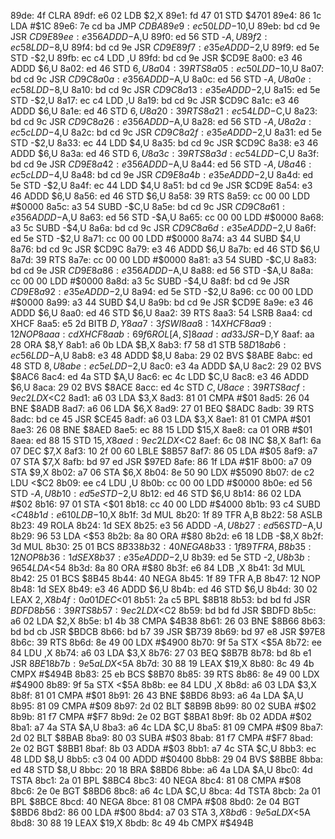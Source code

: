89de: 4f           CLRA
89df: e6 02        LDB    $2,X
89e1: fd 47 01     STD    $4701
89e4: 86 1c        LDA    #$1C
89e6: 7e cd ba     JMP    $CDBA
89e9: ec 50        LDD    -$10,U
89eb: bd cd 9e     JSR    $CD9E
89ee: e3 56        ADDD   -$A,U
89f0: ed 56        STD    -$A,U
89f2: ec 58        LDD    -$8,U
89f4: bd cd 9e     JSR    $CD9E
89f7: e3 5e        ADDD   -$2,U
89f9: ed 5e        STD    -$2,U
89fb: ec c4        LDD    ,U
89fd: bd cd 9e     JSR    $CD9E
8a00: e3 46        ADDD   $6,U
8a02: ed 46        STD    $6,U
8a04: 39           RTS
8a05: ec 50        LDD    -$10,U
8a07: bd cd 9c     JSR    $CD9C
8a0a: e3 56        ADDD   -$A,U
8a0c: ed 56        STD    -$A,U
8a0e: ec 58        LDD    -$8,U
8a10: bd cd 9c     JSR    $CD9C
8a13: e3 5e        ADDD   -$2,U
8a15: ed 5e        STD    -$2,U
8a17: ec c4        LDD    ,U
8a19: bd cd 9c     JSR    $CD9C
8a1c: e3 46        ADDD   $6,U
8a1e: ed 46        STD    $6,U
8a20: 39           RTS
8a21: ec 54        LDD    -$C,U
8a23: bd cd 9c     JSR    $CD9C
8a26: e3 56        ADDD   -$A,U
8a28: ed 56        STD    -$A,U
8a2a: ec 5c        LDD    -$4,U
8a2c: bd cd 9c     JSR    $CD9C
8a2f: e3 5e        ADDD   -$2,U
8a31: ed 5e        STD    -$2,U
8a33: ec 44        LDD    $4,U
8a35: bd cd 9c     JSR    $CD9C
8a38: e3 46        ADDD   $6,U
8a3a: ed 46        STD    $6,U
8a3c: 39           RTS
8a3d: ec 54        LDD    -$C,U
8a3f: bd cd 9e     JSR    $CD9E
8a42: e3 56        ADDD   -$A,U
8a44: ed 56        STD    -$A,U
8a46: ec 5c        LDD    -$4,U
8a48: bd cd 9e     JSR    $CD9E
8a4b: e3 5e        ADDD   -$2,U
8a4d: ed 5e        STD    -$2,U
8a4f: ec 44        LDD    $4,U
8a51: bd cd 9e     JSR    $CD9E
8a54: e3 46        ADDD   $6,U
8a56: ed 46        STD    $6,U
8a58: 39           RTS
8a59: cc 00 00     LDD    #$0000
8a5c: a3 54        SUBD   -$C,U
8a5e: bd cd 9c     JSR    $CD9C
8a61: e3 56        ADDD   -$A,U
8a63: ed 56        STD    -$A,U
8a65: cc 00 00     LDD    #$0000
8a68: a3 5c        SUBD   -$4,U
8a6a: bd cd 9c     JSR    $CD9C
8a6d: e3 5e        ADDD   -$2,U
8a6f: ed 5e        STD    -$2,U
8a71: cc 00 00     LDD    #$0000
8a74: a3 44        SUBD   $4,U
8a76: bd cd 9c     JSR    $CD9C
8a79: e3 46        ADDD   $6,U
8a7b: ed 46        STD    $6,U
8a7d: 39           RTS
8a7e: cc 00 00     LDD    #$0000
8a81: a3 54        SUBD   -$C,U
8a83: bd cd 9e     JSR    $CD9E
8a86: e3 56        ADDD   -$A,U
8a88: ed 56        STD    -$A,U
8a8a: cc 00 00     LDD    #$0000
8a8d: a3 5c        SUBD   -$4,U
8a8f: bd cd 9e     JSR    $CD9E
8a92: e3 5e        ADDD   -$2,U
8a94: ed 5e        STD    -$2,U
8a96: cc 00 00     LDD    #$0000
8a99: a3 44        SUBD   $4,U
8a9b: bd cd 9e     JSR    $CD9E
8a9e: e3 46        ADDD   $6,U
8aa0: ed 46        STD    $6,U
8aa2: 39           RTS
8aa3: 54           LSRB
8aa4: cd           XHCF
8aa5: e5 2d        BITB   $D,Y
8aa7: 3f           SWI
8aa8: 14           XHCF
8aa9: 12           NOP
8aaa: cd           XHCF
8aab: 69 f6        ROL    [A,S]
8aad: ad 33        JSR    -$D,Y
8aaf: aa 28        ORA    $8,Y
8ab1: a6 0b        LDA    $B,X
8ab3: f7 58 d1     STB    $58D1
8ab6: ec 56        LDD    -$A,U
8ab8: e3 48        ADDD   $8,U
8aba: 29 02        BVS    $8ABE
8abc: ed 48        STD    $8,U
8abe: ec 5e        LDD    -$2,U
8ac0: e3 4a        ADDD   $A,U
8ac2: 29 02        BVS    $8AC6
8ac4: ed 4a        STD    $A,U
8ac6: ec 4c        LDD    $C,U
8ac8: e3 46        ADDD   $6,U
8aca: 29 02        BVS    $8ACE
8acc: ed 4c        STD    $C,U
8ace: 39           RTS
8acf: 9e c2        LDX    <$C2
8ad1: a6 03        LDA    $3,X
8ad3: 81 01        CMPA   #$01
8ad5: 26 04        BNE    $8ADB
8ad7: a6 06        LDA    $6,X
8ad9: 27 01        BEQ    $8ADC
8adb: 39           RTS
8adc: bd ce 45     JSR    $CE45
8adf: a6 03        LDA    $3,X
8ae1: 81 01        CMPA   #$01
8ae3: 26 08        BNE    $8AED
8ae5: ec 88 15     LDD    $15,X
8ae8: ca 01        ORB    #$01
8aea: ed 88 15     STD    $15,X
8aed: 9e c2        LDX    <$C2
8aef: 6c 08        INC    $8,X
8af1: 6a 07        DEC    $7,X
8af3: 10 2f 00 60  LBLE   $8B57
8af7: 86 05        LDA    #$05
8af9: a7 07        STA    $7,X
8afb: bd 97 ed     JSR    $97ED
8afe: 86 1f        LDA    #$1F
8b00: a7 09        STA    $9,X
8b02: a7 06        STA    $6,X
8b04: 8e 50 90     LDX    #$5090
8b07: de c2        LDU    <$C2
8b09: ee c4        LDU    ,U
8b0b: cc 00 00     LDD    #$0000
8b0e: ed 56        STD    -$A,U
8b10: ed 5e        STD    -$2,U
8b12: ed 46        STD    $6,U
8b14: 86 02        LDA    #$02
8b16: 97 01        STA    <$01
8b18: cc 40 00     LDD    #$4000
8b1b: 93 c4        SUBD   <$C4
8b1d: e6 10        LDB    -$10,X
8b1f: 3d           MUL
8b20: 1f 89        TFR    A,B
8b22: 58           ASLB
8b23: 49           ROLA
8b24: 1d           SEX
8b25: e3 56        ADDD   -$A,U
8b27: ed 56        STD    -$A,U
8b29: 96 53        LDA    <$53
8b2b: 8a 80        ORA    #$80
8b2d: e6 18        LDB    -$8,X
8b2f: 3d           MUL
8b30: 25 01        BCS    $8B33
8b32: 40           NEGA
8b33: 1f 89        TFR    A,B
8b35: 12           NOP
8b36: 1d           SEX
8b37: e3 5e        ADDD   -$2,U
8b39: ed 5e        STD    -$2,U
8b3b: 96 54        LDA    <$54
8b3d: 8a 80        ORA    #$80
8b3f: e6 84        LDB    ,X
8b41: 3d           MUL
8b42: 25 01        BCS    $8B45
8b44: 40           NEGA
8b45: 1f 89        TFR    A,B
8b47: 12           NOP
8b48: 1d           SEX
8b49: e3 46        ADDD   $6,U
8b4b: ed 46        STD    $6,U
8b4d: 30 02        LEAX   $2,X
8b4f: 0a 01        DEC    <$01
8b51: 2a c5        BPL    $8B18
8b53: bd bd fd     JSR    $BDFD
8b56: 39           RTS
8b57: 9e c2        LDX    <$C2
8b59: bd bd fd     JSR    $BDFD
8b5c: a6 02        LDA    $2,X
8b5e: b1 4b 38     CMPA   $4B38
8b61: 26 03        BNE    $8B66
8b63: bd bd cb     JSR    $BDCB
8b66: bd b7 39     JSR    $B739
8b69: bd 97 e8     JSR    $97E8
8b6c: 39           RTS
8b6d: 8e 49 00     LDX    #$4900
8b70: 9f 5a        STX    <$5A
8b72: ee 84        LDU    ,X
8b74: a6 03        LDA    $3,X
8b76: 27 03        BEQ    $8B7B
8b78: bd 8b e1     JSR    $8BE1
8b7b: 9e 5a        LDX    <$5A
8b7d: 30 88 19     LEAX   $19,X
8b80: 8c 49 4b     CMPX   #$494B
8b83: 25 eb        BCS    $8B70
8b85: 39           RTS
8b86: 8e 49 00     LDX    #$4900
8b89: 9f 5a        STX    <$5A
8b8b: ee 84        LDU    ,X
8b8d: a6 03        LDA    $3,X
8b8f: 81 01        CMPA   #$01
8b91: 26 43        BNE    $8BD6
8b93: a6 4a        LDA    $A,U
8b95: 81 09        CMPA   #$09
8b97: 2d 02        BLT    $8B9B
8b99: 80 02        SUBA   #$02
8b9b: 81 f7        CMPA   #$F7
8b9d: 2e 02        BGT    $8BA1
8b9f: 8b 02        ADDA   #$02
8ba1: a7 4a        STA    $A,U
8ba3: a6 4c        LDA    $C,U
8ba5: 81 09        CMPA   #$09
8ba7: 2d 02        BLT    $8BAB
8ba9: 80 03        SUBA   #$03
8bab: 81 f7        CMPA   #$F7
8bad: 2e 02        BGT    $8BB1
8baf: 8b 03        ADDA   #$03
8bb1: a7 4c        STA    $C,U
8bb3: ec 48        LDD    $8,U
8bb5: c3 04 00     ADDD   #$0400
8bb8: 29 04        BVS    $8BBE
8bba: ed 48        STD    $8,U
8bbc: 20 18        BRA    $8BD6
8bbe: a6 4a        LDA    $A,U
8bc0: 4d           TSTA
8bc1: 2a 01        BPL    $8BC4
8bc3: 40           NEGA
8bc4: 81 08        CMPA   #$08
8bc6: 2e 0e        BGT    $8BD6
8bc8: a6 4c        LDA    $C,U
8bca: 4d           TSTA
8bcb: 2a 01        BPL    $8BCE
8bcd: 40           NEGA
8bce: 81 08        CMPA   #$08
8bd0: 2e 04        BGT    $8BD6
8bd2: 86 00        LDA    #$00
8bd4: a7 03        STA    $3,X
8bd6: 9e 5a        LDX    <$5A
8bd8: 30 88 19     LEAX   $19,X
8bdb: 8c 49 4b     CMPX   #$494B
